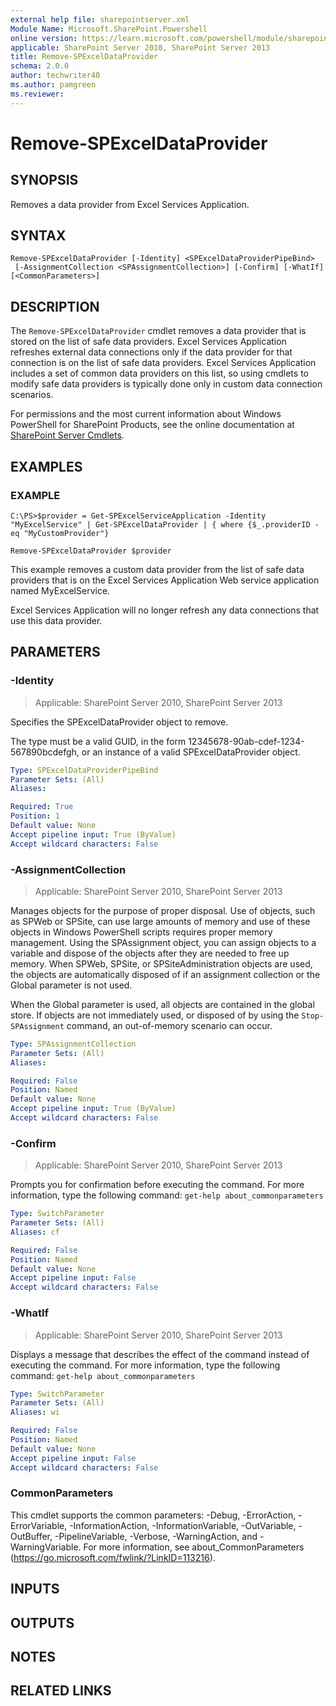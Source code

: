 ```yaml
---
external help file: sharepointserver.xml
Module Name: Microsoft.SharePoint.Powershell
online version: https://learn.microsoft.com/powershell/module/sharepoint-server/remove-spexceldataprovider
applicable: SharePoint Server 2010, SharePoint Server 2013
title: Remove-SPExcelDataProvider
schema: 2.0.0
author: techwriter40
ms.author: pamgreen
ms.reviewer:
---
```


# Remove-SPExcelDataProvider

## SYNOPSIS
Removes a data provider from Excel Services Application.

## SYNTAX

```
Remove-SPExcelDataProvider [-Identity] <SPExcelDataProviderPipeBind>
 [-AssignmentCollection <SPAssignmentCollection>] [-Confirm] [-WhatIf] [<CommonParameters>]
```

## DESCRIPTION
The `Remove-SPExcelDataProvider` cmdlet removes a data provider that is stored on the list of safe data providers.
Excel Services Application refreshes external data connections only if the data provider for that connection is on the list of safe data providers.
Excel Services Application includes a set of common data providers on this list, so using cmdlets to modify safe data providers is typically done only in custom data connection scenarios.

For permissions and the most current information about Windows PowerShell for SharePoint Products, see the online documentation at [SharePoint Server Cmdlets](https://learn.microsoft.com/powershell/sharepoint/sharepoint-server/sharepoint-server-cmdlets).

## EXAMPLES

### EXAMPLE
```
C:\PS>$provider = Get-SPExcelServiceApplication -Identity "MyExcelService" | Get-SPExcelDataProvider | { where {$_.providerID -eq "MyCustomProvider"}

Remove-SPExcelDataProvider $provider
```

This example removes a custom data provider from the list of safe data providers that is on the Excel Services Application Web service application named MyExcelService.

Excel Services Application will no longer refresh any data connections that use this data provider.

## PARAMETERS

### -Identity

> Applicable: SharePoint Server 2010, SharePoint Server 2013

Specifies the SPExcelDataProvider object to remove.

The type must be a valid GUID, in the form 12345678-90ab-cdef-1234-567890bcdefgh, or an instance of a valid SPExcelDataProvider object.

```yaml
Type: SPExcelDataProviderPipeBind
Parameter Sets: (All)
Aliases:

Required: True
Position: 1
Default value: None
Accept pipeline input: True (ByValue)
Accept wildcard characters: False
```

### -AssignmentCollection

> Applicable: SharePoint Server 2010, SharePoint Server 2013

Manages objects for the purpose of proper disposal.
Use of objects, such as SPWeb or SPSite, can use large amounts of memory and use of these objects in Windows PowerShell scripts requires proper memory management.
Using the SPAssignment object, you can assign objects to a variable and dispose of the objects after they are needed to free up memory.
When SPWeb, SPSite, or SPSiteAdministration objects are used, the objects are automatically disposed of if an assignment collection or the Global parameter is not used.

When the Global parameter is used, all objects are contained in the global store.
If objects are not immediately used, or disposed of by using the `Stop-SPAssignment` command, an out-of-memory scenario can occur.

```yaml
Type: SPAssignmentCollection
Parameter Sets: (All)
Aliases:

Required: False
Position: Named
Default value: None
Accept pipeline input: True (ByValue)
Accept wildcard characters: False
```

### -Confirm

> Applicable: SharePoint Server 2010, SharePoint Server 2013

Prompts you for confirmation before executing the command.
For more information, type the following command: `get-help about_commonparameters`

```yaml
Type: SwitchParameter
Parameter Sets: (All)
Aliases: cf

Required: False
Position: Named
Default value: None
Accept pipeline input: False
Accept wildcard characters: False
```

### -WhatIf

> Applicable: SharePoint Server 2010, SharePoint Server 2013

Displays a message that describes the effect of the command instead of executing the command.
For more information, type the following command: `get-help about_commonparameters`

```yaml
Type: SwitchParameter
Parameter Sets: (All)
Aliases: wi

Required: False
Position: Named
Default value: None
Accept pipeline input: False
Accept wildcard characters: False
```

### CommonParameters
This cmdlet supports the common parameters: -Debug, -ErrorAction, -ErrorVariable, -InformationAction, -InformationVariable, -OutVariable, -OutBuffer, -PipelineVariable, -Verbose, -WarningAction, and -WarningVariable. For more information, see about_CommonParameters (https://go.microsoft.com/fwlink/?LinkID=113216).

## INPUTS

## OUTPUTS

## NOTES

## RELATED LINKS
